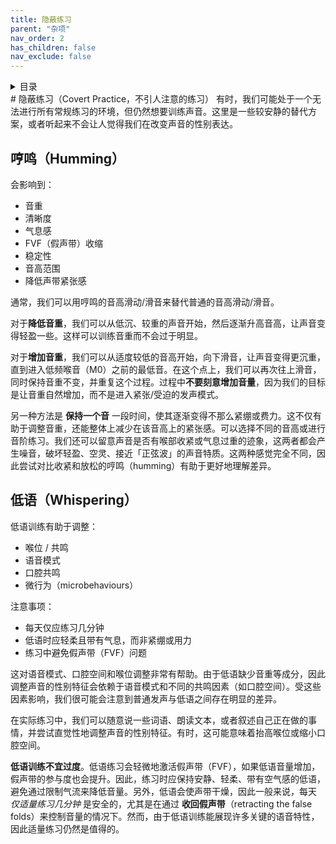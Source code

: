 ```yaml
---
title: 隐蔽练习
parent: "杂项"
nav_order: 2
has_children: false
nav_exclude: false
---
```

<details closed markdown="block">
  <summary>
    目录
  </summary>
{: .text-delta }
1. TOC
{:toc}
</details>
# 隐蔽练习（Covert Practice，不引人注意的练习）
有时，我们可能处于一个无法进行所有常规练习的环境，但仍然想要训练声音。这里是一些较安静的替代方案，或者听起来不会让人觉得我们在改变声音的性别表达。

## 哼鸣（Humming）
会影响到：
- 音重
- 清晰度
- 气息感
- FVF（假声带）收缩
- 稳定性
- 音高范围
- 降低声带紧张感

通常，我们可以用哼鸣的音高滑动/滑音来替代普通的音高滑动/滑音。

对于**降低音重**，我们可以从低沉、较重的声音开始，然后逐渐升高音高，让声音变得轻盈一些。这样可以训练音重而不会过于明显。

对于**增加音重**，我们可以从适度较低的音高开始，向下滑音，让声音变得更沉重，直到进入低频喉音（M0）之前的最低音。在这个点上，我们可以再次往上滑音，同时保持音重不变，并重复这个过程。过程中**不要刻意增加音量**，因为我们的目标是让音重自然增加，而不是进入紧张/受迫的发声模式。

另一种方法是 **保持一个音** 一段时间，使其逐渐变得不那么紧绷或费力。这不仅有助于调整音重，还能整体上减少在该音高上的紧张感。可以选择不同的音高或进行音阶练习。我们还可以留意声音是否有喉部收紧或气息过重的迹象，这两者都会产生噪音，破坏轻盈、空灵、接近「正弦波」的声音特质。这两种感觉完全不同，因此尝试对比收紧和放松的哼鸣（humming）有助于更好地理解差异。

## 低语（Whispering）
低语训练有助于调整：
- 喉位 / 共鸣
- 语音模式
- 口腔共鸣
- 微行为（microbehaviours）

注意事项：

- 每天仅应练习几分钟
- 低语时应轻柔且带有气息，而非紧绷或用力
- 练习中避免假声带（FVF）问题

这对语音模式、口腔空间和喉位调整非常有帮助。由于低语缺少音重等成分，因此调整声音的性别特征会依赖于语音模式和不同的共鸣因素（如口腔空间）。受这些因素影响，我们很可能会注意到普通发声与低语之间存在明显的差异。

在实际练习中，我们可以随意说一些词语、朗读文本，或者叙述自己正在做的事情，并尝试直觉性地调整声音的性别特征。有时，这可能意味着抬高喉位或缩小口腔空间。

**低语训练不宜过度**。低语练习会轻微地激活假声带（FVF），如果低语音量增加，假声带的参与度也会提升。因此，练习时应保持安静、轻柔、带有空气感的低语，避免通过限制气流来降低音量。另外，低语会使声带干燥，因此一般来说，每天 *仅适量练习几分钟* 是安全的，尤其是在通过 **收回假声带**（retracting the false folds）来控制音量的情况下。然而，由于低语训练能展现许多关键的语音特性，因此适量练习仍然是值得的。







<!--  -->
